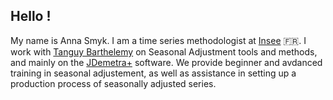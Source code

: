 

<!--
**annasmyk/annasmyk** is a ✨ _special_ ✨ repository because its `README.md` (this file) appears on your GitHub profile.

Here are some ideas to get you started:

- 🔭 I’m currently working on ...
- 🌱 I’m currently learning ...
- 👯 I’m looking to collaborate on ...
- 🤔 I’m looking for help with ...
- 💬 Ask me about ...
- 📫 How to reach me: ...
- 😄 Pronouns: ...
- ⚡ Fun fact: ...born under brejnev
-->

## Hello !

My name is Anna Smyk. I am a time series methodologist at [Insee](https://github.com/InseeFr) 🇫🇷. I work with [Tanguy Barthelemy](https://github.com/TanguyBarthelemy) on Seasonal Adjustment tools and methods, and mainly on the [JDemetra+](https://github.com/jdemetra) software. We provide beginner and avdanced training in seasonal adjustement, as well as assistance in setting up a production process of seasonally adjusted series.

